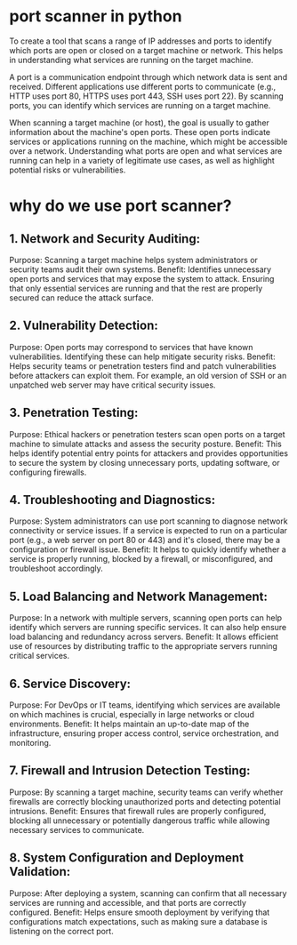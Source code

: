 # port scanner in python 
To create a tool that scans a range of IP addresses and ports to identify which ports are open or closed on a target machine or network. This helps in understanding what services are running on the target machine.

A port is a communication endpoint through which network data is sent and received. Different applications use different ports to communicate (e.g., HTTP uses port 80, HTTPS uses port 443, SSH uses port 22). By scanning ports, you can identify which services are running on a target machine.

When scanning a target machine (or host), the goal is usually to gather information about the machine's open ports. These open ports indicate services or applications running on the machine, which might be accessible over a network. Understanding what ports are open and what services are running can help in a variety of legitimate use cases, as well as highlight potential risks or vulnerabilities.

# why do we use port scanner?

## 1. Network and Security Auditing:
Purpose: Scanning a target machine helps system administrators or security teams audit their own systems.
Benefit: Identifies unnecessary open ports and services that may expose the system to attack. Ensuring that only essential services are running and that the rest are properly secured can reduce the attack surface.
## 2. Vulnerability Detection:
Purpose: Open ports may correspond to services that have known vulnerabilities. Identifying these can help mitigate security risks.
Benefit: Helps security teams or penetration testers find and patch vulnerabilities before attackers can exploit them. For example, an old version of SSH or an unpatched web server may have critical security issues.
## 3. Penetration Testing:
Purpose: Ethical hackers or penetration testers scan open ports on a target machine to simulate attacks and assess the security posture.
Benefit: This helps identify potential entry points for attackers and provides opportunities to secure the system by closing unnecessary ports, updating software, or configuring firewalls.
## 4. Troubleshooting and Diagnostics:
Purpose: System administrators can use port scanning to diagnose network connectivity or service issues. If a service is expected to run on a particular port (e.g., a web server on port 80 or 443) and it's closed, there may be a configuration or firewall issue.
Benefit: It helps to quickly identify whether a service is properly running, blocked by a firewall, or misconfigured, and troubleshoot accordingly.
## 5. Load Balancing and Network Management:
Purpose: In a network with multiple servers, scanning open ports can help identify which servers are running specific services. It can also help ensure load balancing and redundancy across servers.
Benefit: It allows efficient use of resources by distributing traffic to the appropriate servers running critical services.
## 6. Service Discovery:
Purpose: For DevOps or IT teams, identifying which services are available on which machines is crucial, especially in large networks or cloud environments.
Benefit: It helps maintain an up-to-date map of the infrastructure, ensuring proper access control, service orchestration, and monitoring.
## 7. Firewall and Intrusion Detection Testing:
Purpose: By scanning a target machine, security teams can verify whether firewalls are correctly blocking unauthorized ports and detecting potential intrusions.
Benefit: Ensures that firewall rules are properly configured, blocking all unnecessary or potentially dangerous traffic while allowing necessary services to communicate.
## 8. System Configuration and Deployment Validation:
Purpose: After deploying a system, scanning can confirm that all necessary services are running and accessible, and that ports are correctly configured.
Benefit: Helps ensure smooth deployment by verifying that configurations match expectations, such as making sure a database is listening on the correct port.

